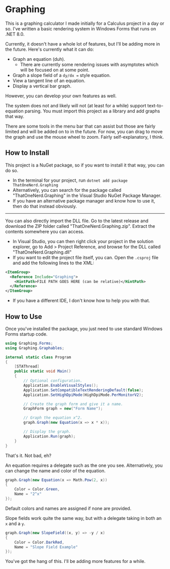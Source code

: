 # Graphing

This is a graphing calculator I made initially for a Calculus project in a day or so. I've written a basic rendering system in Windows Forms that runs on .NET 8.0.

Currently, it doesn't have a whole lot of features, but I'll be adding more in the future. Here's currently what it can do:
- Graph an equation (duh).
    - There are currently some rendering issues with asymptotes which will be focused on at some point.
- Graph a slope field of a `dy/dx =` style equation.
- View a tangent line of an equation.
- Display a vertical bar graph.

However, you can develop your own features as well.

The system does not and likely will not (at least for a while) support text-to-equation parsing. You must import this project as a library and add graphs that way.

There are some tools in the menu bar that can assist but those are fairly limited and will be added on to in the future. For now, you can drag to move the graph and use the mouse wheel to zoom. Fairly self-explanatory, I think.

## How to Install

This project is a NuGet package, so if you want to install it that way, you can do so.

- In the terminal for your project, run `dotnet add package ThatOneNerd.Graphing`
- Alternatively, you can search for the package called "ThatOneNerd.Graphing" in the Visual Studio NuGet Package Manager.
- If you have an alternative package manager and know how to use it, then do that instead obviously.

---

You can also directly import the DLL file. Go to the latest release and download the ZIP folder called "ThatOneNerd.Graphing.zip". Extract the contents somewhere you can access.
- In Visual Studio, you can then right click your project in the solution explorer, go to Add > Project Reference, and browse for the DLL called "ThatOneNerd.Graphing.dll"
- If you want to edit the project file itself, you can. Open the `.csproj` file and add the following lines to the XML:
```xml
<ItemGroup>
  <Reference Include="Graphing">
    <HintPath>FILE PATH GOES HERE (can be relative)</HintPath>
  </Reference>
</ItemGroup>
```
- If you have a different IDE, I don't know how to help you with that.

## How to Use

Once you've installed the package, you just need to use standard Windows Forms startup code.

```csharp
using Graphing.Forms;
using Graphing.Graphables;

internal static class Program
{
    [STAThread]
    public static void Main()
    {
        // Optional configuration.
        Application.EnableVisualStyles();
        Application.SetCompatibleTextRenderingDefault(false);
        Application.SetHighDpiMode(HighDpiMode.PerMonitorV2);

        // Create the graph form and give it a name.
        GraphForm graph = new("Form Name");

        // Graph the equation x^2.
        graph.Graph(new Equation(x => x * x));

        // Display the graph.
        Application.Run(graph);
    }
}
```

That's it. Not bad, eh?

An equation requires a delegate such as the one you see. Alternatively, you can change the name and color of the equation.
```csharp
graph.Graph(new Equation(x => Math.Pow(2, x))
{
    Color = Color.Green,
    Name = "2^x"
});
```

Default colors and names are assigned if none are provided.

Slope fields work quite the same way, but with a delegate taking in both an `x` and a `y`.
```csharp
graph.Graph(new SlopeField((x, y) => -y / x)
{
    Color = Color.DarkRed,
    Name = "Slope Field Example"
});
```

You've got the hang of this. I'll be adding more features for a while.
